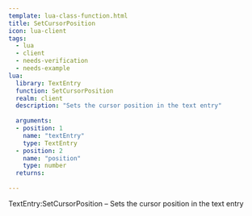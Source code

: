 ```yaml
---
template: lua-class-function.html
title: SetCursorPosition
icon: lua-client
tags:
  - lua
  - client
  - needs-verification
  - needs-example
lua:
  library: TextEntry
  function: SetCursorPosition
  realm: client
  description: "Sets the cursor position in the text entry"
  
  arguments:
  - position: 1
    name: "textEntry"
    type: TextEntry
  - position: 2
    name: "position"
    type: number
  returns:
    
---
```


<div class="lua__search__keywords">
TextEntry:SetCursorPosition &#x2013; Sets the cursor position in the text entry
</div>
